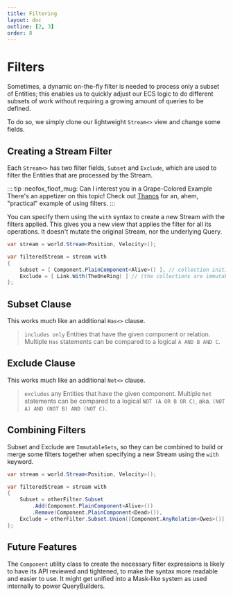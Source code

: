 ```yaml
---
title: Filtering
layout: doc
outline: [2, 3]
order: 8
---
```


# Filters

Sometimes, a dynamic on-the-fly filter is needed to process only a subset of Entities; this enables us to quickly adjust our ECS logic to do different subsets of work without requiring a growing amount of queries to be defined.

To do so, we simply clone our lightweight `Stream<>` view and change some fields.

## Creating a Stream Filter
Each `Stream<>` has two filter fields, `Subset` and `Exclude`, which are used to filter the Entities that are processed by the Stream.

::: tip :neofox_floof_mug: Can I interest you in a Grape-Colored Example
There's an appetizer on this topic! Check out [Thanos](/cookbook/appetizers/Thanos.md) for an, ahem, "practical" example of using filters.
:::

You can specify them using the `with` syntax to create a new Stream with the filters applied. This gives you a new view that applies the filter for all its operations. It doesn't mutate the original Stream, nor the underlying Query.

```csharp
var stream = world.Stream<Position, Velocity>();

var filteredStream = stream with 
{
    Subset = [ Component.PlainComponent<Alive>() ], // collection initilizer
    Exclude = [ Link.With(TheOneRing) ] // (the collections are immutable sets)
};
```

## Subset Clause
This works much like an additional `Has<>` clause.

> `includes only` Entities that have the given component or relation. Multiple `Has` statements can be compared to a logical `A AND B AND C`.

## Exclude Clause
This works much like an additional `Not<>` clause.

> `excludes` any Entities that have the given component. Multiple `Not` statements can be compared to a logical `NOT (A OR B OR C)`, aka. `(NOT A) AND (NOT B) AND (NOT C)`.

## Combining Filters
Subset and Exclude are `ImmutableSets`, so they can be combined to build or merge some filters together when specifying a new Stream using the `with` keyword.

```csharp
var stream = world.Stream<Position, Velocity>();

var filteredStream = stream with 
{
    Subset = otherFilter.Subset
        .Add(Component.PlainComponent<Alive>())
        .Remove(Component.PlainComponent<Dead>()),
    Exclude = otherFilter.Subset.Union([Component.AnyRelation<Owes>()]),
};
```

## Future Features
The `Component` utility class to create the necessary filter expressions is likely to have its API reviewed and tightened, to make the syntax more readable and easier to use. It might get unified into a Mask-like system as used internally to power QueryBuilders.